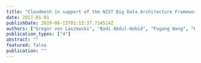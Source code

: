 ```yaml
---
title: "Cloudmesh in support of the NIST Big Data Architecture Framework"
date: 2017-01-01
publishDate: 2019-08-15T01:12:37.714514Z
authors: ["Gregor von Laszewski", "Badi Abdul-Wahid", "Fugang Wang", "Hyungro Lee", "Geoffrey C Fox", "Wo Chang"]
publication_types: ["4"]
abstract: ""
featured: false
publication: ""
---
```



